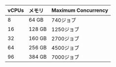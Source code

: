 | vCPUs | メモリ    | Maximum Concurrency |
|:----- |:------ |:------------------- |
| 8     | 64 GB  | 740ジョブ              |
| 16    | 128 GB | 1250ジョブ             |
| 32    | 160 GB | 2700ジョブ             |
| 64    | 256 GB | 4500ジョブ             |
| 96    | 384 GB | 7000ジョブ             |
